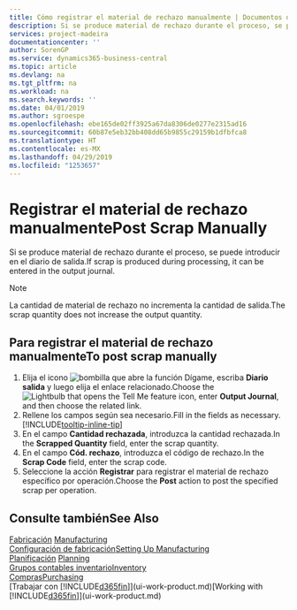 ```yaml
---
title: Cómo registrar el material de rechazo manualmente | Documentos de Microsoft
description: Si se produce material de rechazo durante el proceso, se puede introducir en el diario de salida. Observe que la cantidad de material de rechazo no incrementa la cantidad de salida.
services: project-madeira
documentationcenter: ''
author: SorenGP
ms.service: dynamics365-business-central
ms.topic: article
ms.devlang: na
ms.tgt_pltfrm: na
ms.workload: na
ms.search.keywords: ''
ms.date: 04/01/2019
ms.author: sgroespe
ms.openlocfilehash: ebe165de02ff3925a67da8306de0277e2315ad16
ms.sourcegitcommit: 60b87e5eb32bb408dd65b9855c29159b1dfbfca8
ms.translationtype: HT
ms.contentlocale: es-MX
ms.lasthandoff: 04/29/2019
ms.locfileid: "1253657"
---
```

# <a name="post-scrap-manually"></a><span data-ttu-id="1c872-104">Registrar el material de rechazo manualmente</span><span class="sxs-lookup"><span data-stu-id="1c872-104">Post Scrap Manually</span></span>
<span data-ttu-id="1c872-105">Si se produce material de rechazo durante el proceso, se puede introducir en el diario de salida.</span><span class="sxs-lookup"><span data-stu-id="1c872-105">If scrap is produced during processing, it can be entered in the output journal.</span></span> 

> [!NOTE]
> <span data-ttu-id="1c872-106">La cantidad de material de rechazo no incrementa la cantidad de salida.</span><span class="sxs-lookup"><span data-stu-id="1c872-106">The scrap quantity does not increase the output quantity.</span></span>  

## <a name="to-post-scrap-manually"></a><span data-ttu-id="1c872-107">Para registrar el material de rechazo manualmente</span><span class="sxs-lookup"><span data-stu-id="1c872-107">To post scrap manually</span></span>  
1. <span data-ttu-id="1c872-108">Elija el icono ![bombilla que abre la función Dígame](media/ui-search/search_small.png "Dígame que desea hacer"), escriba **Diario salida** y luego elija el enlace relacionado.</span><span class="sxs-lookup"><span data-stu-id="1c872-108">Choose the ![Lightbulb that opens the Tell Me feature](media/ui-search/search_small.png "Tell me what you want to do") icon, enter **Output Journal**, and then choose the related link.</span></span>  
2. <span data-ttu-id="1c872-109">Rellene los campos según sea necesario.</span><span class="sxs-lookup"><span data-stu-id="1c872-109">Fill in the fields as necessary.</span></span> [!INCLUDE[tooltip-inline-tip](includes/tooltip-inline-tip_md.md)]  
3. <span data-ttu-id="1c872-110">En el campo **Cantidad rechazada**, introduzca la cantidad rechazada.</span><span class="sxs-lookup"><span data-stu-id="1c872-110">In the **Scrapped Quantity** field, enter the scrap quantity.</span></span>  
4. <span data-ttu-id="1c872-111">En el campo **Cód. rechazo**, introduzca el código de rechazo.</span><span class="sxs-lookup"><span data-stu-id="1c872-111">In the **Scrap Code** field, enter the scrap code.</span></span>  
5. <span data-ttu-id="1c872-112">Seleccione la acción **Registrar** para registrar el material de rechazo específico por operación.</span><span class="sxs-lookup"><span data-stu-id="1c872-112">Choose the **Post** action to post the specified scrap per operation.</span></span>  

## <a name="see-also"></a><span data-ttu-id="1c872-113">Consulte también</span><span class="sxs-lookup"><span data-stu-id="1c872-113">See Also</span></span>  
<span data-ttu-id="1c872-114">[Fabricación](production-manage-manufacturing.md)  </span><span class="sxs-lookup"><span data-stu-id="1c872-114">[Manufacturing](production-manage-manufacturing.md)  </span></span>  
[<span data-ttu-id="1c872-115">Configuración de fabricación</span><span class="sxs-lookup"><span data-stu-id="1c872-115">Setting Up Manufacturing</span></span>](production-configure-production-processes.md)  
<span data-ttu-id="1c872-116">[Planificación](production-planning.md)    </span><span class="sxs-lookup"><span data-stu-id="1c872-116">[Planning](production-planning.md)    </span></span>  
[<span data-ttu-id="1c872-117">Grupos contables inventario</span><span class="sxs-lookup"><span data-stu-id="1c872-117">Inventory</span></span>](inventory-manage-inventory.md)  
[<span data-ttu-id="1c872-118">Compras</span><span class="sxs-lookup"><span data-stu-id="1c872-118">Purchasing</span></span>](purchasing-manage-purchasing.md)  
<span data-ttu-id="1c872-119">[Trabajar con [!INCLUDE[d365fin](includes/d365fin_md.md)]](ui-work-product.md)</span><span class="sxs-lookup"><span data-stu-id="1c872-119">[Working with [!INCLUDE[d365fin](includes/d365fin_md.md)]](ui-work-product.md)</span></span>
